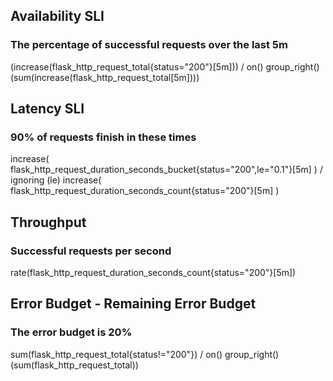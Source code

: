 ## Availability SLI
### The percentage of successful requests over the last 5m
(increase(flask_http_request_total{status="200"}[5m])) / on() group_right() (sum(increase(flask_http_request_total[5m])))

## Latency SLI
### 90% of requests finish in these times
increase(
  flask_http_request_duration_seconds_bucket{status="200",le="0.1"}[5m]
)
 / ignoring (le)
increase(
  flask_http_request_duration_seconds_count{status="200"}[5m]
)

## Throughput
### Successful requests per second
rate(flask_http_request_duration_seconds_count{status="200"}[5m])

## Error Budget - Remaining Error Budget
### The error budget is 20%
sum(flask_http_request_total{status!="200"})  / on() group_right() (sum(flask_http_request_total))


